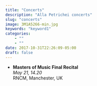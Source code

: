 ```yaml
---
title: "Concerts"
description: "Alla Petrichei concerts"
slug: "concerts"
image: 3M1A5266-min.jpg
keywords: "keyword1"
categories: 
    - ""
    - ""
date: 2017-10-31T22:26:09-05:00
draft: false
---
```


- **Masters of Music Final Recital**  
  _May 21, 14.20_  
  RNCM, Manchester, UK


